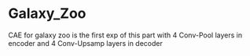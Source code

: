 # Galaxy_Zoo

CAE for galaxy zoo is the first exp of this part
with 4 Conv-Pool layers in encoder 
and 4 Conv-Upsamp layers in decoder

